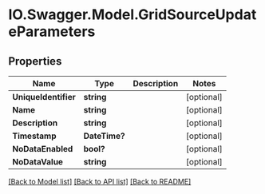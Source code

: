 # IO.Swagger.Model.GridSourceUpdateParameters
## Properties

Name | Type | Description | Notes
------------ | ------------- | ------------- | -------------
**UniqueIdentifier** | **string** |  | [optional] 
**Name** | **string** |  | [optional] 
**Description** | **string** |  | [optional] 
**Timestamp** | **DateTime?** |  | [optional] 
**NoDataEnabled** | **bool?** |  | [optional] 
**NoDataValue** | **string** |  | [optional] 

[[Back to Model list]](../README.md#documentation-for-models) [[Back to API list]](../README.md#documentation-for-api-endpoints) [[Back to README]](../README.md)

